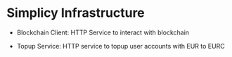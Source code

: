 # Simplicy Infrastructure

- Blockchain Client: HTTP Service to interact with blockchain

- Topup Service: HTTP service to topup user accounts with EUR to EURC
